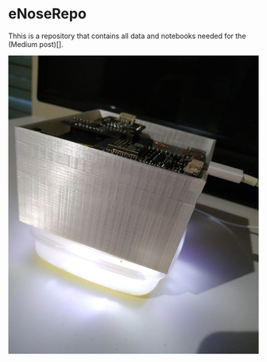# eNoseRepo

Thhis is a repository that contains all data and notebooks needed for the (Medium post)[].

<p align="center">
<img src="in_action.jpg" height = "600" width="550"> 
</p>
